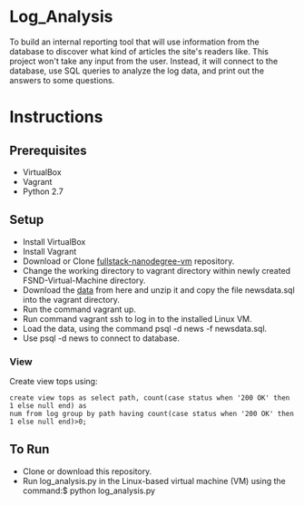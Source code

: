# Log_Analysis
To build an internal reporting tool that will use information from the database to discover what kind of articles the site's readers like. This project won't take any input from the user. Instead, it will connect to the database, use SQL queries to analyze the log data, and print out the answers to some questions.
# Instructions
## Prerequisites
* VirtualBox
* Vagrant
* Python 2.7
## Setup
* Install VirtualBox
* Install Vagrant
* Download or Clone [fullstack-nanodegree-vm](https://github.com/udacity/fullstack-nanodegree-vm) repository.
* Change the working directory to vagrant directory within newly created FSND-Virtual-Machine directory.
* Download the [data](https://d17h27t6h515a5.cloudfront.net/topher/2016/August/57b5f748_newsdata/newsdata.zip) from here and unzip it and copy the file newsdata.sql into the  vagrant directory.
* Run the command vagrant up.
* Run command vagrant ssh to log in to the installed Linux VM.
* Load the data, using the command psql -d news -f newsdata.sql.
* Use psql -d news to connect to database.
### View
Create view tops using:
```
create view tops as select path, count(case status when '200 OK' then 1 else null end) as 
num from log group by path having count(case status when '200 OK' then 1 else null end)>0;
```

## To Run
* Clone or download this repository.
* Run log_analysis.py in the Linux-based virtual machine (VM) using the command:$ python log_analysis.py
